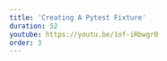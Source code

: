 ```yaml
---
title: 'Creating A Pytest Fixture'
duration: 52
youtube: https://youtu.be/1of-iRbwgr0
order: 3
---
```

